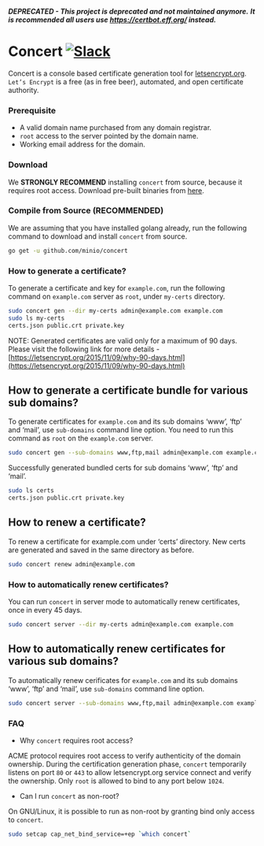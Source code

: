 ***DEPRECATED - This project is deprecated and not maintained anymore.*** 
***It is recommended all users use https://certbot.eff.org/ instead.***

# Concert [![Slack](https://slack.minio.io/slack?type=svg)](https://slack.minio.io)

Concert is a console based certificate generation tool for [letsencrypt.org](https://letsencrypt.org/). `Let’s Encrypt` is a free (as in free beer), automated, and open certificate authority.

### Prerequisite

* A valid domain name purchased from any domain registrar.
* `root` access to the server pointed by the domain name.
* Working email address for the domain.

### Download

We **STRONGLY RECOMMEND** installing `concert` from source, because it requires root access. Download pre-built binaries from [here](https://github.com/minio/concert/releases).

### Compile from Source (RECOMMENDED)

We are assuming that you have installed golang already, run the following command to download and install `concert` from source.

```sh
go get -u github.com/minio/concert
```

### How to generate a certificate?

To generate a certificate and key for `example.com`, run the following command on `example.com` server as `root`, under `my-certs` directory.

```sh
sudo concert gen --dir my-certs admin@example.com example.com
sudo ls my-certs
certs.json public.crt private.key
```

NOTE: Generated certificates are valid only for a maximum of 90 days. Please visit the following link for more details - [https://letsencrypt.org/2015/11/09/why-90-days.html](https://letsencrypt.org/2015/11/09/why-90-days.html)

## How to generate a certificate bundle for various sub domains?

To generate certificates for `example.com` and its sub domains ‘www’, ‘ftp’ and ‘mail’, use `sub-domains` command line option. You need to run this command as `root` on the `example.com` server.

```sh
sudo concert gen --sub-domains www,ftp,mail admin@example.com example.com
```

Successfully generated bundled certs for sub domains ‘www’, ‘ftp’ and ‘mail’.

```bash
sudo ls certs
certs.json public.crt private.key
```

## How to renew a certificate?

To renew a certificate for example.com under ‘certs’ directory. New certs are generated and saved in the same directory as before.

```sh
sudo concert renew admin@example.com
```

### How to automatically renew certificates?

You can run `concert` in server mode to automatically renew certificates, once in every 45 days.

```sh
sudo concert server --dir my-certs admin@example.com example.com
```

## How to automatically renew certificates for various sub domains?

To automatically renew cerificates for `example.com` and its sub domains ‘www’, ‘ftp’ and ‘mail’, use `sub-domains` command line option.

```sh
sudo concert server --sub-domains www,ftp,mail admin@example.com example.com
```

### FAQ

* Why `concert` requires root access?

ACME protocol requires root access to verify authenticity of the domain ownership. During the certification generation phase, `concert` temporarily listens on port `80` or `443` to allow letsencrypt.org service connect and verify the ownership. Only `root` is allowed to bind to any port below `1024`.

* Can I run `concert` as non-root?

On GNU/Linux, it is possible to run as non-root by granting bind only access to  `concert`.

```sh
sudo setcap cap_net_bind_service=+ep `which concert`
```
